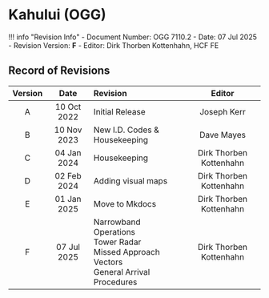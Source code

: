 # Kahului (OGG)

!!! info "Revision Info"
    - Document Number: OGG 7110.2
    - Date: 07 Jul 2025
    - Revision Version: **F**
    - Editor: Dirk Thorben Kottenhahn, HCF FE

## Record of Revisions

| Version | Date | Revision | Editor |
|:---:|:---:|:---|:---:|
| A | 10 Oct 2022 | Initial Release | Joseph Kerr |
| B | 10 Nov 2023 | New I.D. Codes & Housekeeping | Dave Mayes |
| C | 04 Jan 2024 | Housekeeping | Dirk Thorben Kottenhahn |
| D | 02 Feb 2024 | Adding visual maps | Dirk Thorben Kottenhahn |
| E | 01 Jan 2025 | Move to Mkdocs | Dirk Thorben Kottenhahn |
| F | 07 Jul 2025 | Narrowband Operations<br>Tower Radar<br>Missed Approach Vectors<br>General Arrival Procedures | Dirk Thorben Kottenhahn |
